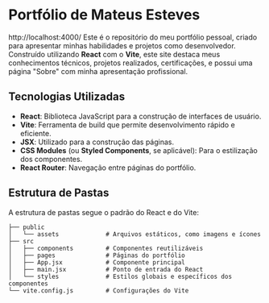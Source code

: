 # Portfólio de Mateus Esteves
http://localhost:4000/
Este é o repositório do meu portfólio pessoal, criado para apresentar minhas habilidades e projetos como desenvolvedor. Construído utilizando **React** com o **Vite**, este site destaca meus conhecimentos técnicos, projetos realizados, certificações, e possui uma página "Sobre" com minha apresentação profissional.

## Tecnologias Utilizadas

- **React**: Biblioteca JavaScript para a construção de interfaces de usuário.
- **Vite**: Ferramenta de build que permite desenvolvimento rápido e eficiente.
- **JSX**: Utilizado para a construção das páginas.
- **CSS Modules** (ou **Styled Components**, se aplicável): Para o estilização dos componentes.
- **React Router**: Navegação entre páginas do portfólio.

## Estrutura de Pastas

A estrutura de pastas segue o padrão do React e do Vite:

```plaintext
├── public
│   └── assets             # Arquivos estáticos, como imagens e ícones
├── src
│   ├── components         # Componentes reutilizáveis
│   ├── pages              # Páginas do portfólio
│   ├── App.jsx            # Componente principal
│   ├── main.jsx           # Ponto de entrada do React
│   └── styles             # Estilos globais e específicos dos componentes
└── vite.config.js         # Configurações do Vite